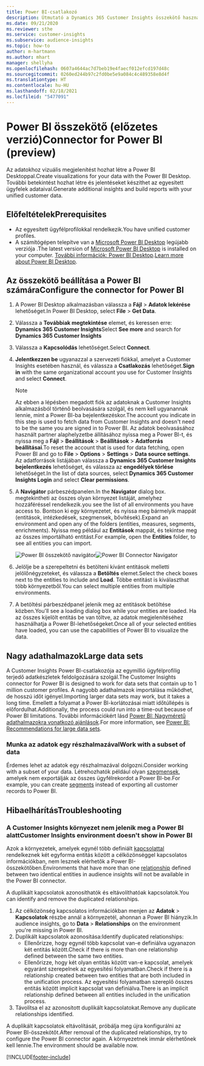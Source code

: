 ```yaml
---
title: Power BI-csatlakozó
description: Útmutató a Dynamics 365 Customer Insights összekötő használatához a Power BI megoldásban.
ms.date: 09/21/2020
ms.reviewer: sthe
ms.service: customer-insights
ms.subservice: audience-insights
ms.topic: how-to
author: m-hartmann
ms.author: mhart
manager: shellyha
ms.openlocfilehash: 0607a4644ac7d7beb19e4faecf012efcd197d48c
ms.sourcegitcommit: 0260ed244b97c2fd0be5e9a084c4c489358e8d4f
ms.translationtype: HT
ms.contentlocale: hu-HU
ms.lasthandoff: 02/18/2021
ms.locfileid: "5477091"
---
```

# <a name="connector-for-power-bi-preview"></a><span data-ttu-id="c2348-103">Power BI összekötő (előzetes verzió)</span><span class="sxs-lookup"><span data-stu-id="c2348-103">Connector for Power BI (preview)</span></span>

<span data-ttu-id="c2348-104">Az adatokhoz vizuális megjelenítést hozhat létre a Power BI Desktoppal.</span><span class="sxs-lookup"><span data-stu-id="c2348-104">Create visualizations for your data with the Power BI Desktop.</span></span> <span data-ttu-id="c2348-105">További betekintést hozhat létre és jelentéseket készíthet az egyesített ügyfelek adataival.</span><span class="sxs-lookup"><span data-stu-id="c2348-105">Generate additional insights and build reports with your unified customer data.</span></span>

## <a name="prerequisites"></a><span data-ttu-id="c2348-106">Előfeltételek</span><span class="sxs-lookup"><span data-stu-id="c2348-106">Prerequisites</span></span>

- <span data-ttu-id="c2348-107">Az egyesített ügyfélprofilokkal rendelkezik.</span><span class="sxs-lookup"><span data-stu-id="c2348-107">You have unified customer profiles.</span></span>
- <span data-ttu-id="c2348-108">A számítógépen telepítve van a [Microsoft Power BI Desktop](https://powerbi.microsoft.com/desktop/) legújabb verziója .</span><span class="sxs-lookup"><span data-stu-id="c2348-108">The latest version of [Microsoft Power BI Desktop](https://powerbi.microsoft.com/desktop/) is installed on your computer.</span></span> <span data-ttu-id="c2348-109">[További információk: Power BI Desktop](https://docs.microsoft.com/power-bi/desktop-what-is-desktop).</span><span class="sxs-lookup"><span data-stu-id="c2348-109">[Learn more about Power BI Desktop](https://docs.microsoft.com/power-bi/desktop-what-is-desktop).</span></span>

## <a name="configure-the-connector-for-power-bi"></a><span data-ttu-id="c2348-110">Az összekötő beállítása a Power BI számára</span><span class="sxs-lookup"><span data-stu-id="c2348-110">Configure the connector for Power BI</span></span>

1. <span data-ttu-id="c2348-111">A Power BI Desktop alkalmazásban válassza a **Fájl** > **Adatok lekérése** lehetőséget.</span><span class="sxs-lookup"><span data-stu-id="c2348-111">In Power BI Desktop, select **File** > **Get Data**.</span></span>

1. <span data-ttu-id="c2348-112">Válassza a **Továbbiak megtekintése** elemet, és keressen erre: **Dynamics 365 Customer Insights**</span><span class="sxs-lookup"><span data-stu-id="c2348-112">Select **See more** and search for **Dynamics 365 Customer Insights**</span></span>

1. <span data-ttu-id="c2348-113">Válassza a **Kapcsolódás** lehetőséget.</span><span class="sxs-lookup"><span data-stu-id="c2348-113">Select **Connect**.</span></span>

1. <span data-ttu-id="c2348-114">**Jelentkezzen be** ugyanazzal a szervezeti fiókkal, amelyet a Customer Insights esetében használ, és válassza a **Csatlakozás** lehetőséget.</span><span class="sxs-lookup"><span data-stu-id="c2348-114">**Sign in** with the same organizational account you use for Customer Insights and select **Connect**.</span></span>
   > [!NOTE]
   > <span data-ttu-id="c2348-115">Az ebben a lépésben megadott fiók az adatoknak a Customer Insights alkalmazásból történő beolvasására szolgál, és nem kell ugyanannak lennie, mint a Power BI-ba bejelentkezéskor.</span><span class="sxs-lookup"><span data-stu-id="c2348-115">The account you indicate in this step is used to fetch data from Customer Insights and doesn't need to be the same you are signed in to Power BI.</span></span> <span data-ttu-id="c2348-116">Az adatok beolvasásához használt partner alaphelyzetbe állításához nyissa meg a Power BI-t, és nyissa meg a **Fájl** > **Beállítások** > **Beállítások** > **Adatforrás beállításai**.</span><span class="sxs-lookup"><span data-stu-id="c2348-116">To reset the account that is used for data fetching, open Power BI and go to **File** > **Options** > **Settings** > **Data source settings**.</span></span> <span data-ttu-id="c2348-117">Az adatforrások listájában válassza a **Dynamics 365 Customer Insights bejelentkezés** lehetőséget, és válassza az **engedélyek törlése** lehetőséget.</span><span class="sxs-lookup"><span data-stu-id="c2348-117">In the list of data sources, select **Dynamics 365 Customer Insights Login** and select **Clear permissions**.</span></span>  

1. <span data-ttu-id="c2348-118">A **Navigátor** párbeszédpanelen.</span><span class="sxs-lookup"><span data-stu-id="c2348-118">In the **Navigator** dialog box.</span></span> <span data-ttu-id="c2348-119">megtekintheti az összes olyan környezet listáját, amelyhez hozzáféréssel rendelkezik.</span><span class="sxs-lookup"><span data-stu-id="c2348-119">you see the list of all environments you have access to.</span></span> <span data-ttu-id="c2348-120">Bontson ki egy környezetet, és nyissa meg bármelyik mappát (entitások, intézkedések, szegmensek, bővítések).</span><span class="sxs-lookup"><span data-stu-id="c2348-120">Expand an environment and open any of the folders (entities, measures, segments, enrichments).</span></span> <span data-ttu-id="c2348-121">Nyissa meg például az **Entitások** mappát, és tekintse meg az összes importálható entitást.</span><span class="sxs-lookup"><span data-stu-id="c2348-121">For example, open the **Entities** folder, to see all entities you can import.</span></span>

   <span data-ttu-id="c2348-122">![Power BI összekötő navigátor](media/power-bi-navigator.png "Power BI összekötő navigátor")</span><span class="sxs-lookup"><span data-stu-id="c2348-122">![Power BI Connector Navigator](media/power-bi-navigator.png "Power BI Connector Navigator")</span></span>

1. <span data-ttu-id="c2348-123">Jelölje be a szerepeltetni és betölteni kívánt entitások melletti jelölőnégyzeteket, és válassza a **Betöltés** elemet.</span><span class="sxs-lookup"><span data-stu-id="c2348-123">Select the check boxes next to the entities to include and **Load**.</span></span> <span data-ttu-id="c2348-124">Többe entitást is kiválaszthat több környezetből.</span><span class="sxs-lookup"><span data-stu-id="c2348-124">You can select multiple entities from multiple environments.</span></span>

1. <span data-ttu-id="c2348-125">A betöltési párbeszédpanel jelenik meg az entitások betöltése közben.</span><span class="sxs-lookup"><span data-stu-id="c2348-125">You'll see a loading dialog box while your entities are loaded.</span></span> <span data-ttu-id="c2348-126">Ha az összes kijelölt entitás be van töltve, az adatok megjelenítéséhez használhatja a Power BI-lehetőségeket.</span><span class="sxs-lookup"><span data-stu-id="c2348-126">Once all of your selected entities have loaded, you can use the capabilities of Power BI to visualize the data.</span></span>

## <a name="large-data-sets"></a><span data-ttu-id="c2348-127">Nagy adathalmazok</span><span class="sxs-lookup"><span data-stu-id="c2348-127">Large data sets</span></span>

<span data-ttu-id="c2348-128">A Customer Insights Power BI-csatlakozója az egymillió ügyfélprofilig terjedő adatkészletek feldolgozására szolgál.</span><span class="sxs-lookup"><span data-stu-id="c2348-128">The Customer Insights connector for Power BI is designed to work for data sets that contain up to 1 million customer profiles.</span></span> <span data-ttu-id="c2348-129">A nagyobb adathalmazok importálása működhet, de hosszú időt igényel.</span><span class="sxs-lookup"><span data-stu-id="c2348-129">Importing larger data sets may work, but it takes a long time.</span></span> <span data-ttu-id="c2348-130">Emellett a folyamat a Power BI-korlátozásai miatt időtúllépés is előfordulhat.</span><span class="sxs-lookup"><span data-stu-id="c2348-130">Additionally, the process could run into a time-out because of Power BI limitations.</span></span> <span data-ttu-id="c2348-131">További információkért lásd [Power BI: Nagyméretű adathalmazokra vonatkozó ajánlások](https://docs.microsoft.com/power-bi/admin/service-premium-what-is#large-datasets).</span><span class="sxs-lookup"><span data-stu-id="c2348-131">For more information, see [Power BI: Recommendations for large data sets](https://docs.microsoft.com/power-bi/admin/service-premium-what-is#large-datasets).</span></span> 

### <a name="work-with-a-subset-of-data"></a><span data-ttu-id="c2348-132">Munka az adatok egy részhalmazával</span><span class="sxs-lookup"><span data-stu-id="c2348-132">Work with a subset of data</span></span>

<span data-ttu-id="c2348-133">Érdemes lehet az adatok egy részhalmazával dolgozni.</span><span class="sxs-lookup"><span data-stu-id="c2348-133">Consider working with a subset of your data.</span></span> <span data-ttu-id="c2348-134">Létrehozhatók például olyan [szegmensek](segments.md), amelyek nem exportálják az összes ügyfélrekordot a Power BI-be.</span><span class="sxs-lookup"><span data-stu-id="c2348-134">For example, you can create [segments](segments.md) instead of exporting all customer records to Power BI.</span></span>

## <a name="troubleshooting"></a><span data-ttu-id="c2348-135">Hibaelhárítás</span><span class="sxs-lookup"><span data-stu-id="c2348-135">Troubleshooting</span></span>

### <a name="customer-insights-environment-doesnt-show-in-power-bi"></a><span data-ttu-id="c2348-136">A Customer Insights környezet nem jelenik meg a Power BI alatt</span><span class="sxs-lookup"><span data-stu-id="c2348-136">Customer Insights environment doesn't show in Power BI</span></span>

<span data-ttu-id="c2348-137">Azok a környezetek, amelyek egynél több definiált [kapcsolattal](relationships.md) rendelkeznek két egyforma entitás között a célközönséggel kapcsolatos információkban, nem lesznek elérhetők a Power BI-összekötőben.</span><span class="sxs-lookup"><span data-stu-id="c2348-137">Environments that have more than one [relationship](relationships.md) defined between two identical entities in audience insights will not be available in the Power BI connector.</span></span>

<span data-ttu-id="c2348-138">A duplikált kapcsolatok azonosíthatók és eltávolíthatóak kapcsolatok.</span><span class="sxs-lookup"><span data-stu-id="c2348-138">You can identify and remove the duplicated relationships.</span></span>

1. <span data-ttu-id="c2348-139">Az célközönség kapcsolatos információkban menjen az **Adatok** > **Kapcsolatok** részbe annál a környezetél, ahonnan a Power BI hiányzik.</span><span class="sxs-lookup"><span data-stu-id="c2348-139">In audience insights, go to **Data** > **Relationships** on the environment you're missing in Power BI.</span></span>
2. <span data-ttu-id="c2348-140">Duplikált kapcsolatok azonosítása:</span><span class="sxs-lookup"><span data-stu-id="c2348-140">Identify duplicated relationships:</span></span>
   - <span data-ttu-id="c2348-141">Ellenőrizze, hogy egynél több kapcsolat van-e definiálva ugyanazon két entitás között.</span><span class="sxs-lookup"><span data-stu-id="c2348-141">Check if there is more than one relationship defined between the same two entities.</span></span>
   - <span data-ttu-id="c2348-142">Ellenőrizze, hogy két olyan entitás között van-e kapcsolat, amelyek egyaránt szerepelnek az egyesítési folyamatban.</span><span class="sxs-lookup"><span data-stu-id="c2348-142">Check if there is a relationship created between two entities that are both included in the unification process.</span></span> <span data-ttu-id="c2348-143">Az egyesítési folyamatban szereplő összes entitás között implicit kapcsolat van definiálva.</span><span class="sxs-lookup"><span data-stu-id="c2348-143">There is an implicit relationship defined between all entities included in the unification process.</span></span>
3. <span data-ttu-id="c2348-144">Távolítsa el az azonosított duplikált kapcsolatokat.</span><span class="sxs-lookup"><span data-stu-id="c2348-144">Remove any duplicate relationships identified.</span></span>

<span data-ttu-id="c2348-145">A duplikált kapcsolatok eltávolítását, próbálja meg újra konfigurálni az Power BI-összekötőt.</span><span class="sxs-lookup"><span data-stu-id="c2348-145">After removal of the duplicated relationships, try to configure the Power BI connector again.</span></span> <span data-ttu-id="c2348-146">A környezetnek immár elérhetőnek kell lennie.</span><span class="sxs-lookup"><span data-stu-id="c2348-146">The environment should be available now.</span></span>

[!INCLUDE[footer-include](../includes/footer-banner.md)]

